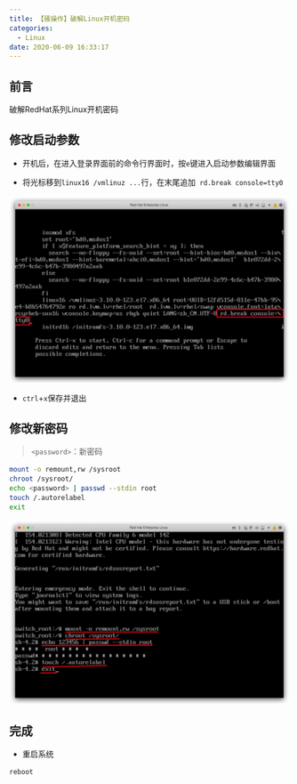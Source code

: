 ```yaml
---
title: 【骚操作】破解Linux开机密码
categories:
  - Linux
date: 2020-06-09 16:33:17
---
```


## 前言

破解RedHat系列Linux开机密码

<!-- more -->

## 修改启动参数

- 开机后，在进入登录界面前的命令行界面时，按`e`键进入启动参数编辑界面

- 将光标移到`linux16 /vmlinuz ...`行，在末尾追加` rd.break console=tty0`

![01.png](/images/20200609163317/01.png)

- `ctrl`+`x`保存并退出

## 修改新密码

> `<password>`：新密码

``` sh
mount -o remount,rw /sysroot
chroot /sysroot/
echo <password> | passwd --stdin root
touch /.autorelabel
exit
```

![02.png](/images/20200609163317/02.png)

## 完成

- 重启系统

``` sh
reboot
```

